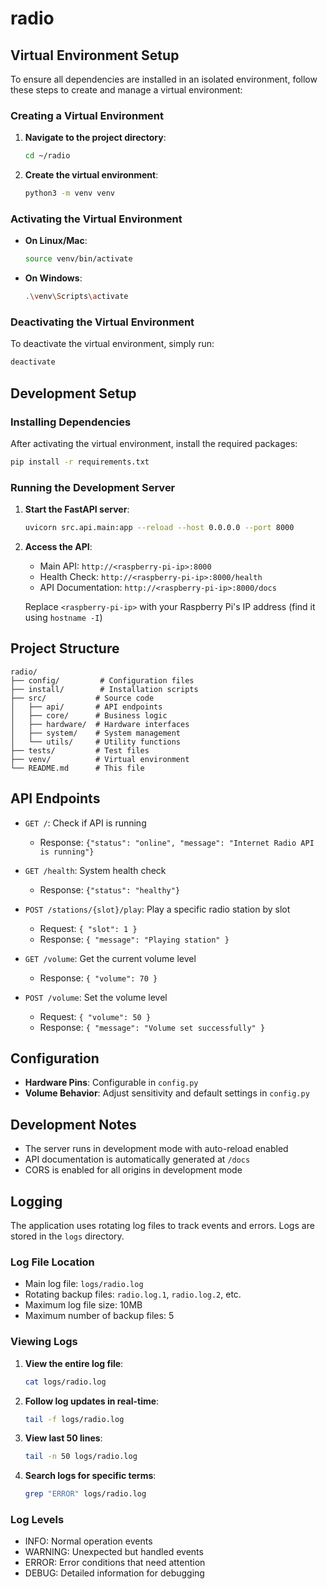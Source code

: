 # radio

## Virtual Environment Setup

To ensure all dependencies are installed in an isolated environment, follow these steps to create and manage a virtual environment:

### Creating a Virtual Environment

1. **Navigate to the project directory**:
   ```bash
   cd ~/radio
   ```

2. **Create the virtual environment**:
   ```bash
   python3 -m venv venv
   ```

### Activating the Virtual Environment

- **On Linux/Mac**:
  ```bash
  source venv/bin/activate
  ```

- **On Windows**:
  ```bash
  .\venv\Scripts\activate
  ```

### Deactivating the Virtual Environment

To deactivate the virtual environment, simply run:
```bash
deactivate
```

## Development Setup

### Installing Dependencies

After activating the virtual environment, install the required packages:
```bash
pip install -r requirements.txt
```

### Running the Development Server

1. **Start the FastAPI server**:
   ```bash
   uvicorn src.api.main:app --reload --host 0.0.0.0 --port 8000
   ```

2. **Access the API**:
   - Main API: `http://<raspberry-pi-ip>:8000`
   - Health Check: `http://<raspberry-pi-ip>:8000/health`
   - API Documentation: `http://<raspberry-pi-ip>:8000/docs`

   Replace `<raspberry-pi-ip>` with your Raspberry Pi's IP address (find it using `hostname -I`)

## Project Structure

```
radio/
├── config/         # Configuration files
├── install/        # Installation scripts
├── src/           # Source code
│   ├── api/       # API endpoints
│   ├── core/      # Business logic
│   ├── hardware/  # Hardware interfaces
│   ├── system/    # System management
│   └── utils/     # Utility functions
├── tests/         # Test files
├── venv/          # Virtual environment
└── README.md      # This file
```

## API Endpoints

- `GET /`: Check if API is running
  - Response: `{"status": "online", "message": "Internet Radio API is running"}`

- `GET /health`: System health check
  - Response: `{"status": "healthy"}`

- `POST /stations/{slot}/play`: Play a specific radio station by slot
  - Request: `{ "slot": 1 }`
  - Response: `{ "message": "Playing station" }`

- `GET /volume`: Get the current volume level
  - Response: `{ "volume": 70 }`

- `POST /volume`: Set the volume level
  - Request: `{ "volume": 50 }`
  - Response: `{ "message": "Volume set successfully" }`

## Configuration

- **Hardware Pins**: Configurable in `config.py`
- **Volume Behavior**: Adjust sensitivity and default settings in `config.py`

## Development Notes

- The server runs in development mode with auto-reload enabled
- API documentation is automatically generated at `/docs`
- CORS is enabled for all origins in development mode

## Logging

The application uses rotating log files to track events and errors. Logs are stored in the `logs` directory.

### Log File Location
- Main log file: `logs/radio.log`
- Rotating backup files: `radio.log.1`, `radio.log.2`, etc.
- Maximum log file size: 10MB
- Maximum number of backup files: 5

### Viewing Logs

1. **View the entire log file**:
   ```bash
   cat logs/radio.log
   ```

2. **Follow log updates in real-time**:
   ```bash
   tail -f logs/radio.log
   ```

3. **View last 50 lines**:
   ```bash
   tail -n 50 logs/radio.log
   ```

4. **Search logs for specific terms**:
   ```bash
   grep "ERROR" logs/radio.log
   ```

### Log Levels
- INFO: Normal operation events
- WARNING: Unexpected but handled events
- ERROR: Error conditions that need attention
- DEBUG: Detailed information for debugging